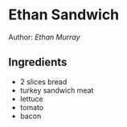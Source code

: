 # Ethan Sandwich

Author: _Ethan Murray_

## Ingredients
- 2 slices bread
- turkey sandwich meat
- lettuce
- tomato
- bacon